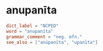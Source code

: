 # anupanīta

``` toml
dict_label = "NCPED"
word = "anupanīta"
grammar_comment = "neg. mfn."
see_also = ["anūpanīta", "upanīta"]
```


